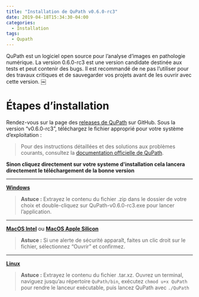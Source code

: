 ```yaml
---
title: "Installation de QuPath v0.6.0-rc3"
date: 2019-04-18T15:34:30-04:00
categories:
  - Installation
tags:
  - Qupath
---
```


QuPath est un logiciel open source pour l’analyse d’images en pathologie numérique. La version 0.6.0-rc3 est une version candidate destinée aux tests et peut contenir des bugs. Il est recommandé de ne pas l’utiliser pour des travaux critiques et de sauvegarder vos projets avant de les ouvrir avec cette version.  ￼

# Étapes d’installation

Rendez-vous sur la page des [releases de QuPath](https://github.com/qupath/qupath/releases) sur GitHub.
Sous la version “v0.6.0-rc3”, téléchargez le fichier approprié pour votre système d’exploitation :

>  Pour des instructions détaillées et des solutions aux problèmes courants, consultez la [documentation officielle de QuPath](https://qupath.readthedocs.io/en/latest/docs/intro/installation.html).

**Sinon cliquez directement sur votre systeme d'installation cela lancera directement le téléchargement de la bonne version**

---

[**Windows**](https://github.com/qupath/qupath/releases/download/v0.6.0-rc3/QuPath-v0.6.0-rc3-Windows.zip)
>  **Astuce :** Extrayez le contenu du fichier .zip dans le dossier de votre choix et double-cliquez sur QuPath-v0.6.0-rc3.exe pour lancer l’application.

---

[**MacOS Intel**](https://github.com/qupath/qupath/releases/download/v0.6.0-rc3/QuPath-v0.6.0-rc3-Mac-x64.pkg) ou [**MacOS Apple Silicon**](https://github.com/qupath/qupath/releases/download/v0.6.0-rc3/QuPath-v0.6.0-rc3-Mac-arm64.pkg)
>  **Astuce :** Si une alerte de sécurité apparaît, faites un clic droit sur le fichier, sélectionnez “Ouvrir” et confirmez.

---

[**Linux**](https://github.com/qupath/qupath/releases/download/v0.6.0-rc3/QuPath-v0.6.0-rc3-Linux.tar.xz)
>  **Astuce :** Extrayez le contenu du fichier .tar.xz.
    Ouvrez un terminal, naviguez jusqu’au répertoire `QuPath/bin`, exécutez `chmod u+x QuPath` pour rendre le lanceur exécutable, puis lancez QuPath avec `./QuPath`